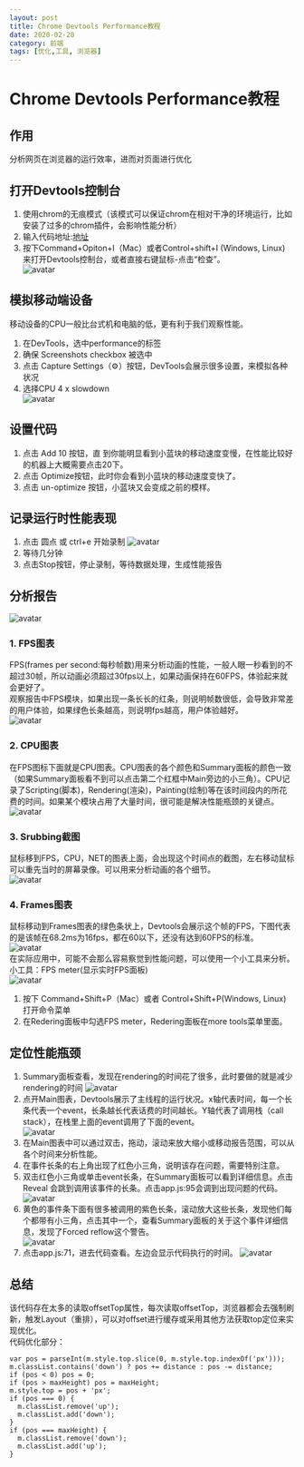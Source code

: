 ```yaml
---
layout: post
title: Chrome Devtools Performance教程
date: 2020-02-20
category: 前端
tags: [优化,工具, 浏览器]
---
```


# Chrome Devtools Performance教程
## 作用
分析网页在浏览器的运行效率，进而对页面进行优化

## 打开Devtools控制台
1. 使用chrom的无痕模式（该模式可以保证chrom在相对干净的环境运行，比如安装了过多的chrom插件，会影响性能分析）
2. 输入代码地址:<a href="../demo/chromeDevtools/" target="_blank">地址</a>  
3. 按下Command+Opiton+I（Mac）或者Control+shift+I (Windows, Linux) 来打开Devtools控制台，或者直接右键鼠标-点击“检查”。  
![avatar](../images/chrome_01.png)

## 模拟移动端设备
移动设备的CPU一般比台式机和电脑的低，更有利于我们观察性能。
1. 在DevTools，选中performance的标签
2. 确保 Screenshots checkbox 被选中
3. 点击 Capture Settings（⚙️）按钮，DevTools会展示很多设置，来模拟各种状况
4. 选择CPU 4 x slowdown  
![avatar](../images/chrome_02.png)

## 设置代码
1. 点击 Add 10 按钮，直 到你能明显看到小蓝块的移动速度变慢，在性能比较好的机器上大概需要点击20下。
2. 点击 Optimize按钮，此时你会看到小蓝块的移动速度变快了。
3. 点击 un-optimize 按钮，小蓝块又会变成之前的模样。

## 记录运行时性能表现
1. 点击 圆点 或 ctrl+e 开始录制
![avatar](../images/chrome_03.png)
2. 等待几分钟
3. 点击Stop按钮，停止录制，等待数据处理，生成性能报告

## 分析报告
![avatar](../images/chrome_04.png)
### 1. FPS图表
FPS(frames per second:每秒帧数)用来分析动画的性能，一般人眼一秒看到的不超过30帧，所以动画必须超过30fps以上，如果动画保持在60FPS，体验起来就会更好了。  
观察报告中FPS模块，如果出现一条长长的红条，则说明帧数很低，会导致非常差的用户体验，如果绿色长条越高，则说明fps越高，用户体验越好。  
![avatar](../images/chrome_05.png)

### 2. CPU图表
在FPS图标下面就是CPU图表。CPU图表的各个颜色和Summary面板的颜色一致（如果Summary面板看不到可以点击第二个红框中Main旁边的小三角）。CPU记录了Scripting(脚本)，Rendering(渲染)，Painting(绘制)等在该时间段内的所花费的时间。如果某个模块占用了大量时间，很可能是解决性能瓶颈的关键点。  
![avatar](../images/chrome_06.png)

### 3. Srubbing截图
鼠标移到FPS，CPU，NET的图表上面，会出现这个时间点的截图，左右移动鼠标可以重先当时的屏幕录像。可以用来分析动画的各个细节。  
![avatar](../images/chrome_07.png)

### 4. Frames图表
鼠标移动到Frames图表的绿色条状上，Devtools会展示这个帧的FPS，下图代表的是该帧在68.2ms为16fps，都在60以下，还没有达到60FPS的标准。  
![avatar](../images/chrome_08.png)  
在实际应用中，可能不会那么容易察觉到性能问题，可以使用一个小工具来分析。  
小工具：FPS meter(显示实时FPS面板)    
![avatar](../images/chrome_09.png)  
1. 按下 Command+Shift+P（Mac）或者 Control+Shift+P(Windows, Linux) 打开命令菜单
2. 在Redering面板中勾选FPS meter，Redering面板在more tools菜单里面。

## 定位性能瓶颈
1. Summary面板查看，发现在rendering的时间花了很多，此时要做的就是减少rendering的时间
![avatar](../images/chrome_06.png)
2. 点开Main图表，Devtools展示了主线程的运行状况。x轴代表时间，每一个长条代表一个event，长条越长代表话费的时间越长。Y轴代表了调用栈（call stack），在栈里上面的event调用了下面的event。  
![avatar](../images/chrome_10.png)
3. 在Main图表中可以通过双击，拖动，滚动来放大缩小或移动报告范围，可以从各个时间来分析性能。
4. 在事件长条的右上角出现了红色小三角，说明该存在问题，需要特别注意。
5. 双击红色小三角或单击event长条，在Summary面板可以看到详细信息。点击 Reveal 会跳到调用该事件的长条。点击app.js:95会调到出现问题的代码。  
![avatar](../images/chrome_11.png)
6. 黄色的事件条下面有很多被调用的紫色长条，滚动放大这些长条，发现他们每个都带有小三角，点击其中一个，查看Summary面板的关于这个事件详细信息，发现了Forced reflow这个警告。  
![avatar](../images/chrome_12.png)
7. 点击app.js:71，进去代码查看。左边会显示代码执行的时间。
![avatar](../images/chrome_13.png)  

## 总结
该代码存在太多的读取offsetTop属性，每次读取offsetTop，浏览器都会去强制刷新，触发Layout（重排），可以对offset进行缓存或采用其他方法获取top定位来实现优化。  
代码优化部分：  
```
var pos = parseInt(m.style.top.slice(0, m.style.top.indexOf('px')));
m.classList.contains('down') ? pos += distance : pos -= distance;
if (pos < 0) pos = 0;
if (pos > maxHeight) pos = maxHeight;
m.style.top = pos + 'px';
if (pos === 0) {
  m.classList.remove('up');
  m.classList.add('down');
}
if (pos === maxHeight) {
  m.classList.remove('down');
  m.classList.add('up');
}
```